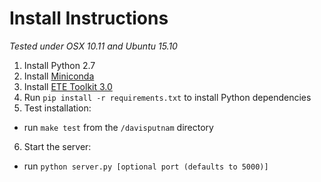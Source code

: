 # Install Instructions
*Tested under OSX 10.11 and Ubuntu 15.10*

1. Install Python 2.7
2. Install [Miniconda](http://conda.pydata.org/miniconda.html)
3. Install [ETE Toolkit 3.0](http://etetoolkit.org/download/)
4. Run `pip install -r requirements.txt` to install Python dependencies
5. Test installation:
 * run `make test` from the `/davisputnam` directory
6. Start the server:
 * run `python server.py [optional port (defaults to 5000)]`

